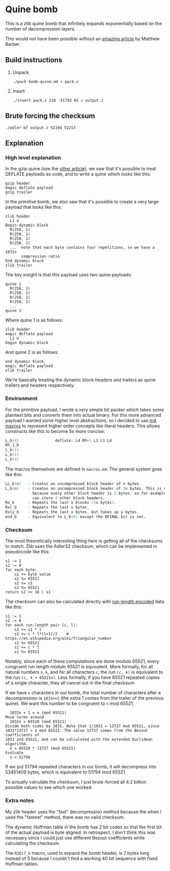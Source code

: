 # Quine bomb

This is a zlib quine bomb that infinitely expands exponentially based on the
number of decompression layers.

This would not have been possible without an [amazing
article](https://honno.dev/gzip-quine/) by Matthew Barber.

## Build instructions

1. Unpack

   ```shell
   ./pack bomb-quine.m4 > pack.z
   ```
1. Insert

   ```shell
   ./insert pack.z 216 -51793 85 > output.z
   ```

## Brute forcing the checksum

```shell
./adler-bf output.z 52194 52213
```

## Explanation

### High level explanation

In the gzip quine (see the [other article](https://honno.dev/gzip-quine/)), we
saw that it's possible to treat DEFLATE payloads as code, and to write a quine
which looks like this:

```
gzip header
magic deflate payload
gzip trailer
```

In the primitive bomb, we also saw that it's possible to create a very large
payload that looks like this:

```
zlib header
  L1 U
Begin dynamic block
  R(258, 1)
  R(258, 1)
  R(258, 1)
  R(258, 1)
  ...  note that each byte contains four repetitions, so we have a 1032x
       compression ratio
End dynamic block
zlib trailer
```

The key insight is that this payload uses two quine payloads:

```
quine 1
  R(258, 1)
  R(258, 1)
  R(258, 1)
  R(258, 1)
  ...
quine 2
```

Where quine 1 is as follows:

```
zlib header
magic deflate payload
  L1 U
begin dynamic block
```

And quine 2 is as follows:

```
end dynamic block
magic deflate payload
zlib trailer
```

We're basically treating the dynamic block headers and trailers as quine
trailers and headers respectively.

### Environment

For the primitive payload, I wrote a very simple bit packer which takes some
plaintext bits and converts them into actual binary. For this more advanced
payload I wanted some higher level abstractions, so I decided to use [m4
macros](https://en.wikipedia.org/wiki/M4_(computer_language)) to represent
higher order concepts like literal headers. This allows constructs like this to
become 5x more concise:

```m4
L_b(4)                deflate: L4 Rh+1 L1 L1 L4
Rh_1_b
L_b(1)
L_b(1)
L_b(4)
```

The macros themselves are defined in `macros.m4`. The general system goes like
this:

```m4
LL_b(n)   - Creates an uncompressed block header of n bytes.
L_b(n)    - Creates an uncompressed block header of 5n bytes. This is useful
            because every other block header is 5 bytes, so for example L_b(4)
            can store 4 other block headers.
Rx_b      - Repeats the last x blocks (5x bytes).
Rxl_b     - Repeats the last x bytes.
Rxly_b    - Repeats the last x bytes, but takes up y bytes.
end_b     - Equivalent to L_b(0) except the BFINAL bit is set.
```

### Checksum

The most theoretically interesting thing here is getting all of the checksums to
match. Zlib uses the Adler32 checksum, which can be implemented in pseudocode
like this:

```
s1 := 1
s2 := 0
for each byte:
    s1 += byte value
    s1 %= 65521
    s2 += s1
    s2 %= 65521
return s2 << 16 | s1
```

The checksum can also be calculated directly with [run-length
encoded](https://en.wikipedia.org/wiki/Run-length_encoding) data like
this:

```
s1 := 1
s2 := 0
for each run-length pair (c, l):
    s2 += s1 * l
    s2 += c * l*(l+1)/2    # https://en.wikipedia.org/wiki/Triangular_number
    s2 %= 65521
    s1 += c * l
    s1 %= 65521
```

Notably, since each of these computations are done modulo 65521, every congruent
run length modulo 65521 is equivalent. More formally, for all natural numbers
`n`, `k`, and for all characters `c`, the run `(c, k)` is equivalent to the run
`(c, k + 65521n)`. Less formally, if you have 65521 repeated copies of a single
character, they all cancel out in the final checksum.

If we have `n` characters in our bomb, the total number of characters after a
decompression is `1032n+1` (the extra 1 comes from the trailer of the previous
quine). We want this number to be congruent to `n` mod 65521.

```
  1032n + 1 = n (mod 65521)
Move terms around
  1031n = 65520 (mod 65521)
Divide both sides by 1031. Note that 1/1031 = 13727 mod 65521, since
1031*13727 = 1 mod 65521. The value 13727 comes from the Bezout coefficients of
1031 and 65521, and can be calculated with the extended Euclidean algorithm.
  n = 65520 * 13727 (mod 65521)
Evaluate
  n = 51794
```

If we put 51794 repeated characters in our bomb, it will decompress into
53451409 bytes, which is equivalent to 51794 mod 65521.

To actually calculate the checksum, I just brute-forced all 4.2 billion possible
values to see which one worked.

### Extra notes

My zlib header uses the "fast" decompression method because the when I used the
"fastest" method, there was no valid checksum.

The dynamic Huffman table in the bomb has 2 bit codes so that the first bit of
the actual payload is byte aligned. In retrospect, I don't think this was
necessary since I could just use different Bezout coefficients while calculating
the checksum.

The `R26l7_b` macro, used to expand the bomb header, is 7 bytes long instead of
5 because I couldn't find a working 40 bit sequence with fixed Huffman tables.
